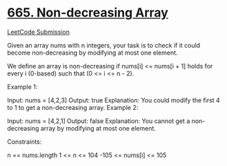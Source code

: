 <h1><a href="https://github.com/eddiephiri/competitive-programming/tree/main/non-decreasing-array">665. Non-decreasing Array
</a></h1>

<a href="https://leetcode.com/problems/non-decreasing-array/submissions/1179892704/">LeetCode Submission</a>

Given an array nums with n integers, your task is to check if it could become non-decreasing by modifying at most one element.

We define an array is non-decreasing if nums[i] <= nums[i + 1] holds for every i (0-based) such that (0 <= i <= n - 2).

 

Example 1:

Input: nums = [4,2,3]
Output: true
Explanation: You could modify the first 4 to 1 to get a non-decreasing array.
Example 2:

Input: nums = [4,2,1]
Output: false
Explanation: You cannot get a non-decreasing array by modifying at most one element.
 

Constraints:

n == nums.length
1 <= n <= 104
-105 <= nums[i] <= 105